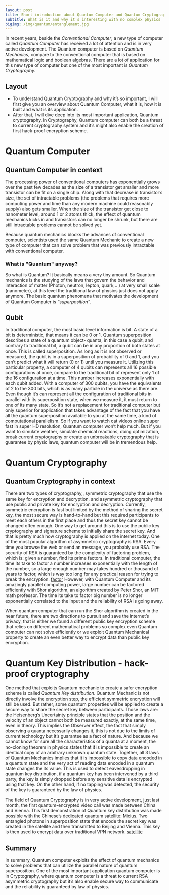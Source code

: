 ```yaml
---
layout: post
title: Short introduction about Quantum Computer and Quantum Cryptography
subtitle: What is it and why it's interesting with no complex physics
bigimg: /img/quantum/entanglement.jpg
---
```

In recent years, beside the *Conventional Computer*, a new type of computer called *Quantum Computer* has received a lot of attention and is in very active development. The Quantum computer is based on *Quantum Mechanics*, compare to the conventional computer that is based on mathematical logic and boolean algebras. There are a lot of application for this new type of computer but one of the most important is *Quantum Cryptography.*

## Layout
- To understand Quantum Cryptography and why it’s so important, I will first give you an overview about Quantum Computer, what it is, how it is built and what is its application. 
- After that, I will dive deep into its most important application, Quantum cryptography. In Cryptography, Quantum computer can both be a threat to current cryptography system and it’s might also enable the creation of first hack-proof encryption scheme.

# Quantum Computer
## Quantum Computer in context
The processing power of conventional computers has exponentially grows over the past few decades as the size of a transistor get smaller and more transistor can be fit on a single chip. Along with that decrease in transistor’s size, the set of intractable problems (the problems that requires more computing power and time than any modern machine could reasonably supply) also gets smaller. When the size of the transistor get close to nanometer level, around 1 or 2 atoms thick, the effect of quantum mechanics kicks in and transistors can no longer be shrunk, but there are still intractable problems cannot be solved yet. 

Because quantum mechanics blocks the advances of conventional computer, scientists used the same Quantum Mechanic to create a new type of computer that can solve problem that was previously intractable with conventional computer.

### What is "Quantum" anyway?
So what is Quantum? It basically means a very tiny amount. So Quantum mechanics  is the studying of the laws that govern the behavior and interaction of matter (Photon, neutron, lepton, quark,.. ) at very small scale (nanometer), at this level the traditional law of physics just does not apply anymore. The basic quantum phenomena that motivates the development of Quantum Computer is *“superposition”*.

## Qubit 
In traditional computer, the most basic level information is bit. A state of a bit is deterministic, that means it can be 0 or 1. Quantum superposition describes a state of a quantum object- quanta, in this case a qubit, and contrary to traditional bit, a qubit can be in any proportion of both states at once. This is called superposition. As long as it is not observed or measured, the qubit is in a superposition of probability of 0 and 1, and you can’t predict what it will return (0 or 1) until you measure it. Utilizing this particular property, a computer of 4 qubits can represents all 16 possible configurations at once, compare to the traditional bit of represent only 1 of the 16 configuration at a time. This number increases exponentially with each qubit added. With a computer of 300 qubits, you have the equivalents of 2 to the 300 bits, which is as many particle in the universe as there are.
Even though it’s can represent all the configuration of traditional bits in parallel with its superposition state, when we measure it, it must return to one of its many state. So it’s not a replacement for traditional computer but only superior for application that takes advantage of the fact that you have all the quantum superposition available to you at the same time, a kind of computational parallelism. So if you want to watch cat videos online super fast in super HD resolution, Quantum computer won’t help much. But if you want to simulate weather, simulate chemical reactions, doing optimization, break current cryptography or create an unbreakable cryptography that is guarantee by physic laws, quantum computer will be in tremendous help.


# Quantum Cryptography

## Quantum Cryptography in context
There are two types of cryptography,, symmetric cryptography that use the same key for encryption and decryption, and asymmetric cryptography that use public and private key for encryption and decryption. Currently, symmetric encryption is fast but limited by the method of sharing the secret key, the most secure way is hand-to-hand but this required participants to meet each others in the first place and thus the secret key cannot be changed often enough. One way to get around this is to use the public key cryptography and signature scheme to initially share the secret key. And that is pretty much how cryptography is applied on the internet today. One of the most popular algorithm of asymmetric cryptography is RSA. Every time you browse the web or send an message, you probably use RSA. The security of RSA is guaranteed by the complexity of factoring problem, which is: given a number, find its prime factors. In traditional computer, the time its take to factor a number increases exponentially with the length of the number, so a large enough number may takes hundred or thousand of years to factor, which is way too long for any practical reason for trying to break the encryption. 
[factor](/img/quantum/factor2.png)
However, with Quantum Computer and its amazingly parallel computing power, large number can be factored efficiently with Shor algorithm, an algorithm created by Peter Shor, an MIT math professor. The time its take to factor big number is no longer exponentially correlated to the input and the reliability of RSA is going away.

When quantum computer that can run the Shor algorithm is created in the near future, there are two directions to pursuit and save the internet’s privacy, that is either we found a different public key encryption scheme that relies on different mathematical problems so complex even Quantum computer can not solve efficiently or we exploit Quantum Mechanical property to create an even better way to encrypt data than public key encryption. 

# Quantum Key Distribution - hack-proof cryptography

One method that exploits Quantum mechanic to create a safer encryption scheme is called *Quantum Key distribution*. Quantum Mechanic is not directly involve the encryption step, the efficient symmetric encryption will still be used. But rather, some quantum properties will be applied to create a secure way to share the secret key between participants. 
Those laws are: the Heisenberg’s Uncertainty principle states that the position and the velocity of an object cannot both be measured exactly, at the same time, even in theory. This implies the Observer effect, the fact that simply observing a quanta necessarily changes it, this is not due to the limits of current technology but it’s guarantee as a fact of nature. And because we cannot know for sure all the characteristics of a quanta at a moment, the no-cloning theorem in physics states that it is impossible to create an identical copy of an arbitrary unknown quantum state. Together, all 3 laws of Quantum Mechanics implies that it is impossible to copy data encoded in a quantum state and the very act of reading data encoded in a quantum state changes the its value. 
This is used to detect eavesdropping in quantum key distribution, if a quantum key has been intervened by a third party, the key is simply dropped before any sensitive data is encrypted using that key. On the other hand, if no tapping was detected, the security of the key is guaranteed by the law of physics.

The field of Quantum Cryptography is in very active development, just last month, the first quantum-encrypted video call was made between China and Vienna. This first demonstration of Quantum key distribution  was made possible with the Chinese’s dedicated quantum satellite: Micius. Two entangled photons in superposition state that encode the secret key was created in the satellite and then transmitted to Beijing and Vienna. This key is then used to encrypt data over traditional VPN network.
[satellite](/img/quantum/satellite.jpg)

## Summary
In summary, Quantum computer exploits the effect of quantum mechanics to solve problems that can utilize the parallel nature of quantum superposition. One of the most important application quantum computer is in Cryptography, where quantum computer is a threat to current RSA asymmetric cryptography but it’s also enable secure way to communicate and the reliability is guaranteed by law of physics.
